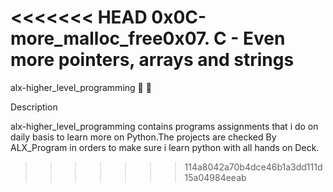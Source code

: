 <<<<<<< HEAD
0x0C-more_malloc_free0x07. C - Even more pointers, arrays and strings
=======

alx-higher_level_programming
📄 🚀

Description

alx-higher_level_programming contains programs assignments that i do on daily basis to learn more on Python.The projects are checked By ALX_Program in orders to make sure i learn python with all hands on Deck.
>>>>>>> 114a8042a70b4dce46b1a3dd111d15a04984eeab
